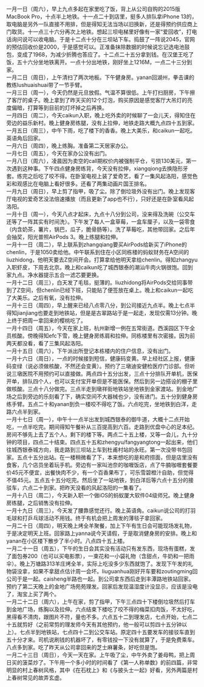 一月一日（周六），早上九点多起在家里吃了饭，背上从公司自购的2015版MacBook Pro，十点半上地铁。十一点二十到店里，挺多人排队拿iPhone 13的，取电脑是另外一队直接不用排，但是得知无法当场以旧换新，还是得预约供应商上门取货。十一点三十六分再次上地铁。想起三坝电梯里好像有一家“爱回收”，打电话询问说可以收电脑。于是十二点十分在三坝站下车。捣鼓了一阵说2045，官网的预估回收价是2000，于是感觉可以。正准备抹除数据的时候说忘记选电池鼓包，变成了1968，为减少折腾也答应了。十二点二十五分拿到钱。在汉堡王吃了饭，五十六分坐地铁离开。一点十分出地铁，刚好坐上1216M，一点二十三分到家。</br>
一月二日（周日），上午清扫了两次地板。下午健身房。yanan回湖州，拳击课的教练lushuaishuai带了一节手臂。</br>
一月三日（周一），今天仍然是元旦放假。气温不算很低。上午打扫厨房，下午擦了客厅的桌子。晚上拿到了昨天买的12个灯泡，购买原因是感觉客厅大吊灯的亮度偏暗，打算等到目前的灯坏掉之后再换。</br>
一月四日（周二），今天caikun入职，晚上吃外卖的时候聊了一会儿天，得知住在旁边的益乐新村。晚上健身房练腿，没有上拉伸，地铁走路大概九点四十五到家。</br>
一月五日（周三），中午下雨，吃了楼下的香香。晚上大美乐，和caikun一起吃。英语角后回家。</br>
一月六日（周四），晚上练胸。准备第二天居家办公。</br>
一月七日（周五），今天在家办公没有出门。</br>
一月八日（周六），凌晨因为卖空的call期权价内被强制平仓，亏损130美元，第一次遇到这种事。下午四点健身房练背，今天没有拉伸，xiangqiong去换隐形牙套。练完之后吃了咬不得。在卧室电视上装了爱奇艺，看了一集风起洛阳，感觉色彩和观感比在电脑上看好很多。还看了两集动画片国王排名。</br>
一月九日（周日），早上剪了指甲，吸了尘。除了倒垃圾外没有出门。晚上发现客厅电视的爱奇艺没法倍速播放（而且更新了app也不行），只好还是在卧室看风起洛阳。</br>
一月十日（周一），今天八点才起床，九点十八分到公司，没来得及洗碗（公交车还等了一阵其实有时间洗）。下午发了每人一盒草莓，一盒车厘子，以及一袋零食（内含奶茶，薯片，锅巴，瓜子，脆骨肠等）。洗了草莓吃，其他带回家。之后年会抽奖，阳光普照AirPods 3。晚上练腿和拉伸。</br>
一月十一日（周二），早上联系到zhangqiang要买AirPods给新买了iPhone的chenlin，于是1050卖给他。中午联系到住在小区同栋楼的蚂蚁财务在A空间的liuzhidong，他明天要去Z空间开会。打算拿给他明天拿给chenlin。得知zhangyu入职虾皮，下周去北京。晚上和caikun吃了城西银泰的潮汕牛肉火锅很饱。回到家九点。净水器提示五合一滤芯要更换。</br>
一月十二日（周三），白天发了毛毯，挺薄的。liuzhidong将AirPods交给同事带到了Z空间，但chenlin已经下班，只能贴了便签放在桌上。晚上和caikun一起吃了大美乐。之后有氧，没有拉伸。</br>
一月十三日（周四），早上醒来已经八点零八分，到公司接近九点半。晚上七点半得知jianjiang也要走到地铁站，但是是古翠路站于是一起走，发现仅需13分钟。晚上终于把周一拿回来的樱桃吃了。</br>
一月十四日（周五），今天在家上班，杭州新增一例在五常街道。西溪园区下午全员核酸。傍晚得知efc下雪，晚上健身房练肩和拉伸。同栋楼里有次密接。因为前两天都没看，看了三集风起洛阳。</br>
一月十五日（周六），下午派出所登记本栋楼内的住户信息，没有出门。</br>
一月十六日（周日），一点的时候接到短信，健康码变黄。早上经社区上报，健康码变绿（说必须做核酸，不然还会变黄）。预约了三墩迪安健检医疗门诊部。但听说三墩医院不用预约可以直接做。两点四十五分出发，三点十分排队开单机，医保开单，排队四个人，也可以支付宝开单但是不能医保。然后到另一边搭设的棚子里做核酸。三点十八分做完。三点半走到墩祥街地铁站坐地铁到金家渡站。到金地广场之后到旁边的乐刻看了下，确实空间不大器械也少，没有进门。五十分到健身房练手臂。五点二十和yanan到负一楼咬不得吃了饭。六点吃完，坐地铁到白洋，走路六点半到家。</br>
一月十七日（周一），中午十一点半出发到城西银泰的御牛道，大概十二点开始吃，一点半吃完。期间得知午餐补从三百提高到六百。走路到优盘中心的足本纪。房间不够先上去了五个人，剩下的楼下等。两点二十五上楼，又等一会儿，九十分钟的项目，四点二十结束。四点五十五和zhengyu/fangyangtong一起出来，他们往城西银泰城方向，我走路到三坝站上车到杜甫村站的永旺。第一次没带书包回家。五点十五分出站。在一楼稍微看了下，本来想吃的是和府捞面，但是店里没有食客，几个店员坐着玩手机。旁边有一家叫池奈的咖喱饭店，点了牛腩咖喱套餐要价45元不便宜，出餐快肉不少，有一个百香果布丁，可乐雪碧橙汁自助，但觉得不值45元。五点五十五分吃完。然后坐了一站地铁，到白洋后等六点十五分的接驳车，六点二十到家。把昨天没看的风起洛阳的一集看了。</br>
一月十八日（周二），今天新入职一个做iOS的蚂蚁厦大软件04级师兄。晚上健身房练腿，之后销售没有拉伸。</br>
一月十九日（周三），今天发了腰靠感觉还行。晚上英语角。caikun说公司的打羽毛球和打乒乓球活动不用钱。终于有机会把上周发的薄毯子拿回家。</br>
一月二十日（周四），明天晚上烤全羊聚餐，加上下午有生日会可能现场发礼物，于是决定明天上班。回家路上yanna说今天请假，于是取消健身房的安排。晚上和yanan在小区楼下散步了半小时。八点四十五上楼。</br>
一月二十一日（周五），下午的生日会其实没有活动只有发东西，现场有蛋糕，发了面包券200（也可以买电影票），一束花和一小袋礼物（含甜点，牛奶和一把雨伞）。晚上万塘路313羊庄烤全羊，实际上吃没多少东西就饱了。发现下午发的礼物袋没拿，如果不拿甜点估计周一会坏。liuguanhua刚好开车要和zoutingming回公司于是一起。caisheng半路也一起。到公司拿东西后走到丰潭路地铁站回家。预约了第二天晚上的金地广场苑苑理发。回家后发现温湿度计没显示，应该是没电了，淘宝上买了两个。</br>
一月二十二日（周六），上午在家，剪了指甲，下午三点四十下楼倒垃圾然后打车到金地广场，练胸以及拉伸。六点结束下楼吃了咬不得的梅菜扣肉饭，不太好吃，黑得看不清肉，跟图片不符，量也不多。六点五十二到理发店，七点开始，七点二十五就剪好（之前常剪的理发师今天有其他预约，他一般可以剪四十五分钟以上）。七点半到地铁站，七点四十二到公交车站。原定四十五要发车的接驳车直到五十分才来。司机说刷钱的机器坏了，有零钱投一下没有就算了，于是免费乘车。八点多到家。吃了昨天从公司拿回来的芝士麻薯条，好吃但是饱。</br>
一月二十三日（周日），今天一天在家。上午吸了尘，中午外卖了姜母鸭，把上周日买的菠菜炒了。下午用一个多小时的时间看了《第一人称单数》的前四篇，非常明显的村上春树风格，其中《在石枕上》和《与披头士一起》好看，另外两篇是村上春树常见的故弄玄虚。</br>
